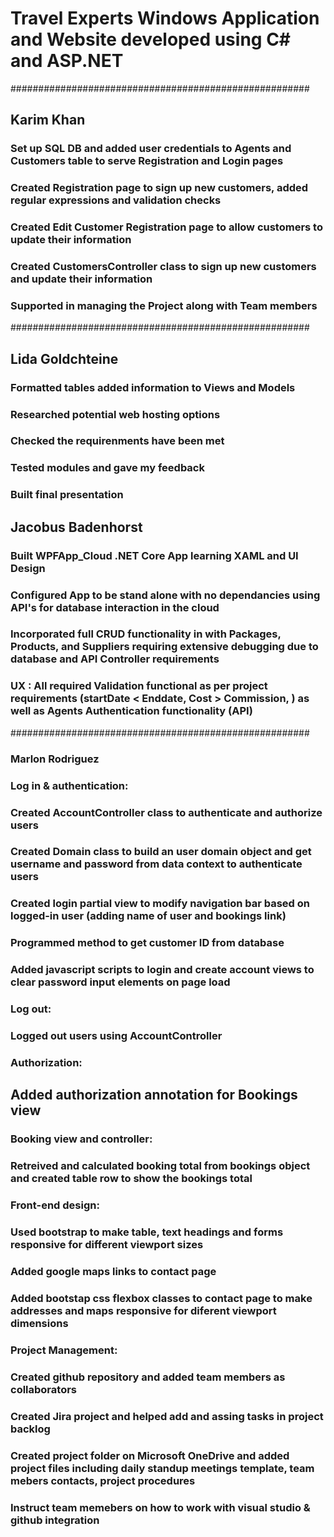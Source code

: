 # Travel Experts Windows Application and Website developed using C# and ASP.NET


######################################################

##  Karim Khan 

### Set up SQL DB and added user credentials to Agents and Customers table to serve <b>Registration</b> and <b>Login</b> pages

### Created <b>Registration</b> page to sign up new customers, added regular expressions and validation checks

### Created <b>Edit Customer Registration</b> page to allow customers to update their information

### Created CustomersController class to sign up new customers and update their information

### Supported in managing the Project along with Team members



######################################################

##  Lida Goldchteine

### Formatted tables added information to Views and Models

### Researched potential web hosting options

### Checked the requirenments have been met

### Tested modules and gave my feedback

### Built final presentation

## Jacobus Badenhorst

### Built WPFApp_Cloud .NET Core App learning XAML and UI Design

### Configured App to be stand alone with no dependancies using API's for database interaction in the cloud

### Incorporated full CRUD functionality in with Packages, Products, and Suppliers requiring extensive debugging due to database and API Controller requirements

### UX : All required Validation functional as per project requirements (startDate < Enddate, Cost > Commission, ) as well as Agents Authentication functionality (API)


######################################################

### Marlon Rodriguez

### Log in & authentication:

### Created AccountController class to authenticate and authorize users

### Created Domain class to build an user domain object and get username and password from data context to authenticate users

### Created login partial view to modify navigation bar based on logged-in user (adding name of user and bookings link)

### Programmed method to get customer ID from database 

### Added javascript scripts to login and create account views to clear password input elements on page load

### Log out:

### Logged out users using AccountController

### Authorization:

##  Added authorization annotation for Bookings view

### Booking view and controller:

### Retreived and calculated booking total from bookings object and created table row to show the bookings total 

### Front-end design:

### Used bootstrap to make table, text headings and forms responsive for different viewport sizes 

### Added google maps links to contact page

### Added bootstap css flexbox classes to contact page to make addresses and maps responsive for diferent viewport dimensions

### Project Management: 

### Created github repository and added team members as collaborators

### Created Jira project and helped add and assing tasks in project backlog

### Created project folder on Microsoft OneDrive and added project files including daily standup meetings template, team mebers contacts, project procedures

### Instruct team memebers on how to work with visual studio & github integration

